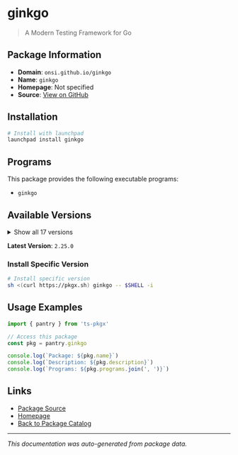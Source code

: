 # ginkgo

> A Modern Testing Framework for Go

## Package Information

- **Domain**: `onsi.github.io/ginkgo`
- **Name**: `ginkgo`
- **Homepage**: Not specified
- **Source**: [View on GitHub](https://github.com/pkgxdev/pantry/tree/main/projects/onsi.github.io/ginkgo/package.yml)

## Installation

```bash
# Install with launchpad
launchpad install ginkgo
```

## Programs

This package provides the following executable programs:

- `ginkgo`

## Available Versions

<details>
<summary>Show all 17 versions</summary>

- `2.25.0`, `2.24.0`, `2.23.4`, `2.23.3`, `2.23.2`
- `2.23.1`, `2.23.0`, `2.22.2`, `2.22.1`, `2.22.0`
- `2.21.0`, `2.20.2`, `2.20.1`, `2.20.0`, `2.19.1`
- `2.19.0`, `2.18.0`

</details>

**Latest Version**: `2.25.0`

### Install Specific Version

```bash
# Install specific version
sh <(curl https://pkgx.sh) ginkgo -- $SHELL -i
```

## Usage Examples

```typescript
import { pantry } from 'ts-pkgx'

// Access this package
const pkg = pantry.ginkgo

console.log(`Package: ${pkg.name}`)
console.log(`Description: ${pkg.description}`)
console.log(`Programs: ${pkg.programs.join(', ')}`)
```

## Links

- [Package Source](https://github.com/pkgxdev/pantry/tree/main/projects/onsi.github.io/ginkgo/package.yml)
- [Homepage](#)
- [Back to Package Catalog](../../../package-catalog.md)

---

*This documentation was auto-generated from package data.*
